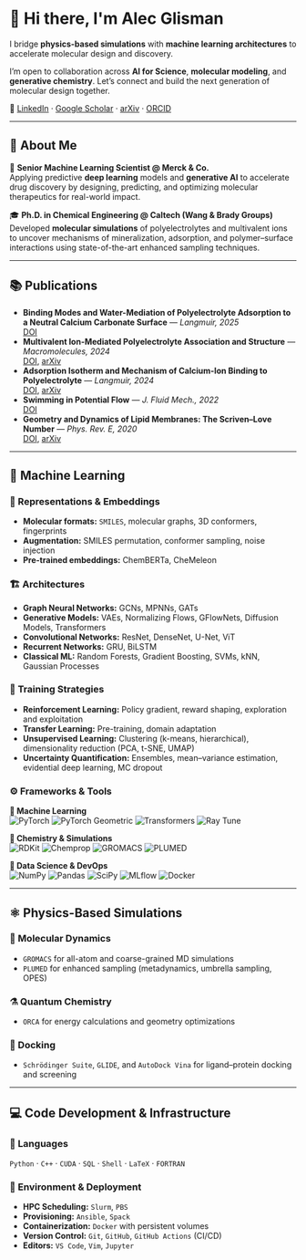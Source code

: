 # 👋 Hi there, I'm Alec Glisman  

I bridge **physics-based simulations** with **machine learning architectures** to accelerate molecular design and discovery.  

I’m open to collaboration across **AI for Science**, **molecular modeling**, and **generative chemistry**. Let’s connect and build the next generation of molecular design together.  

🔗 [LinkedIn](https://www.linkedin.com/in/alec-glisman/) · [Google Scholar](https://scholar.google.com/citations?user=wGifpRQAAAAJ&hl=en) · [arXiv](https://arxiv.org/search/?searchtype=author&query=Glisman%2C+A) · [ORCID](https://orcid.org/0000-0001-9677-1958)

---

## 🔬 About Me  

💊 **Senior Machine Learning Scientist @ Merck & Co.**  
Applying predictive **deep learning** models and **generative AI** to accelerate drug discovery by designing, predicting, and optimizing molecular therapeutics for real-world impact.  

🎓 **Ph.D. in Chemical Engineering @ Caltech (Wang & Brady Groups)**  
Developed **molecular simulations** of polyelectrolytes and multivalent ions to uncover mechanisms of mineralization, adsorption, and polymer–surface interactions using state-of-the-art enhanced sampling techniques.  

---

## 📚 Publications  

- **Binding Modes and Water-Mediation of Polyelectrolyte Adsorption to a Neutral Calcium Carbonate Surface** — *Langmuir, 2025*  
  [DOI](https://doi/10.1021/acs.langmuir.4c03301)
- **Multivalent Ion-Mediated Polyelectrolyte Association and Structure** — *Macromolecules, 2024*  
  [DOI](https://doi/10.1021/acs.macromol.3c02437), [arXiv](https://arxiv.org/abs/2311.10914)
- **Adsorption Isotherm and Mechanism of Calcium-Ion Binding to Polyelectrolyte** — *Langmuir, 2024*  
  [DOI](https://doi.org/10.1021/acs.langmuir.3c03640), [arXiv](https://arxiv.org/abs/2311.11404)
- **Swimming in Potential Flow** — *J. Fluid Mech., 2022*  
  [DOI](https://doi.org/10.1017/jfm.2022.946)
- **Geometry and Dynamics of Lipid Membranes: The Scriven–Love Number** — *Phys. Rev. E, 2020*  
  [DOI](https://doi.org/10.1103/PhysRevE.101.052401), [arXiv](https://arxiv.org/abs/1910.10693)

---

## 🧠 Machine Learning  

### 🧩 Representations & Embeddings  

- **Molecular formats:** `SMILES`, molecular graphs, 3D conformers, fingerprints  
- **Augmentation:** SMILES permutation, conformer sampling, noise injection  
- **Pre-trained embeddings:** ChemBERTa, CheMeleon  

### 🏗️ Architectures  

- **Graph Neural Networks:** GCNs, MPNNs, GATs  
- **Generative Models:** VAEs, Normalizing Flows, GFlowNets, Diffusion Models, Transformers  
- **Convolutional Networks:** ResNet, DenseNet, U-Net, ViT  
- **Recurrent Networks:** GRU, BiLSTM  
- **Classical ML:** Random Forests, Gradient Boosting, SVMs, kNN, Gaussian Processes  

### 🧭 Training Strategies  

- **Reinforcement Learning:** Policy gradient, reward shaping, exploration and exploitation  
- **Transfer Learning:** Pre-training, domain adaptation  
- **Unsupervised Learning:** Clustering (k-means, hierarchical), dimensionality reduction (PCA, t-SNE, UMAP)  
- **Uncertainty Quantification:** Ensembles, mean–variance estimation, evidential deep learning, MC dropout  

### ⚙️ Frameworks & Tools  

**🧠 Machine Learning**  
![PyTorch](https://img.shields.io/badge/PyTorch-EE4C2C?logo=pytorch&logoColor=white) ![PyTorch Geometric](https://img.shields.io/badge/PyTorch%20Geometric-0081CB?logo=python&logoColor=white) ![Transformers](https://img.shields.io/badge/Transformers-FFD43B?logo=huggingface&logoColor=black) ![Ray Tune](https://img.shields.io/badge/Ray%20Tune-00C4CC?logo=ray&logoColor=white)

**🧬 Chemistry & Simulations**  
![RDKit](https://img.shields.io/badge/RDKit-00A3E0?logo=python&logoColor=white) ![Chemprop](https://img.shields.io/badge/Chemprop-3C8DBC?logo=chemistry&logoColor=white) ![GROMACS](https://img.shields.io/badge/GROMACS-EB6E1F?logo=gnu-bash&logoColor=white) ![PLUMED](https://img.shields.io/badge/PLUMED-444444?logo=c%2B%2B&logoColor=white)

**🧰 Data Science & DevOps**  
![NumPy](https://img.shields.io/badge/NumPy-013243?logo=numpy&logoColor=white) ![Pandas](https://img.shields.io/badge/Pandas-150458?logo=pandas&logoColor=white) ![SciPy](https://img.shields.io/badge/SciPy-8CAAE6?logo=scipy&logoColor=white) ![MLflow](https://img.shields.io/badge/MLflow-0194E2?logo=mlflow&logoColor=white) ![Docker](https://img.shields.io/badge/Docker-2496ED?logo=docker&logoColor=white)

---

## ⚛️ Physics-Based Simulations  

### 🧬 Molecular Dynamics  

- `GROMACS` for all-atom and coarse-grained MD simulations  
- `PLUMED` for enhanced sampling (metadynamics, umbrella sampling, OPES)  

### ⚗️ Quantum Chemistry  

- `ORCA` for energy calculations and geometry optimizations  

### 🧪 Docking  

- `Schrödinger Suite`, `GLIDE`, and `AutoDock Vina` for ligand–protein docking and screening  

---

## 💻 Code Development & Infrastructure  

### 🧠 Languages  

`Python` · `C++` · `CUDA` · `SQL` · `Shell` · `LaTeX` · `FORTRAN`  

### 🧩 Environment & Deployment  

- **HPC Scheduling:** `Slurm`, `PBS`  
- **Provisioning:** `Ansible`, `Spack`  
- **Containerization:** `Docker` with persistent volumes  
- **Version Control:** `Git`, `GitHub`, `GitHub Actions` (CI/CD)  
- **Editors:** `VS Code`, `Vim`, `Jupyter`
